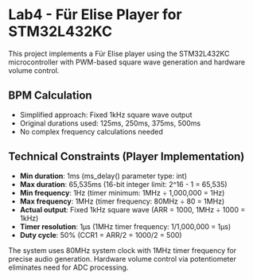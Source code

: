 # Lab4 - Für Elise Player for STM32L432KC

This project implements a Für Elise player using the STM32L432KC microcontroller with PWM-based square wave generation and hardware volume control.

## BPM Calculation
- Simplified approach: Fixed 1kHz square wave output
- Original durations used: 125ms, 250ms, 375ms, 500ms
- No complex frequency calculations needed

## Technical Constraints (Player Implementation)
- **Min duration**: 1ms (ms_delay() parameter type: int)
- **Max duration**: 65,535ms (16-bit integer limit: 2^16 - 1 = 65,535)
- **Min frequency**: 1Hz (timer minimum: 1MHz ÷ 1,000,000 = 1Hz)
- **Max frequency**: 1MHz (timer frequency: 80MHz ÷ 80 = 1MHz)
- **Actual output**: Fixed 1kHz square wave (ARR = 1000, 1MHz ÷ 1000 = 1kHz)
- **Timer resolution**: 1μs (1MHz timer frequency: 1/1,000,000 = 1μs)
- **Duty cycle**: 50% (CCR1 = ARR/2 = 1000/2 = 500)

The system uses 80MHz system clock with 1MHz timer frequency for precise audio generation. Hardware volume control via potentiometer eliminates need for ADC processing.